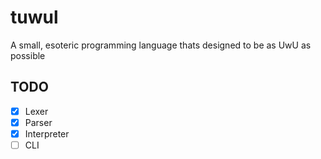 # tuwul
A small, esoteric programming language thats designed to be as UwU as possible

## TODO
- [x] Lexer
- [x] Parser
- [x] Interpreter
- [ ] CLI
